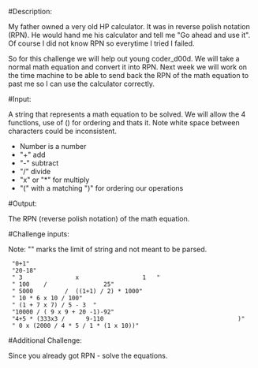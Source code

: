 #Description:

My father owned a very old HP calculator. It was in reverse polish notation (RPN). He would hand me his calculator and tell me "Go ahead and use it". Of course I did not know RPN so everytime I tried I failed.

So for this challenge we will help out young coder_d00d. We will take a normal math equation and convert it into RPN. Next week we will work on the time machine to be able to send back the RPN of the math equation to past me so I can use the calculator correctly.

#Input:

A string that represents a math equation to be solved. We will allow the 4 functions, use of () for ordering and thats it. Note white space between characters could be inconsistent.

* Number is a number
* "+" add
* "-" subtract
* "/" divide
* "x" or "*" for multiply
* "(" with a matching ")" for ordering our operations

#Output:

The RPN (reverse polish notation) of the math equation.

#Challenge inputs:

Note: "" marks the limit of string and not meant to be parsed.

     "0+1"
     "20-18"
     " 3               x                  1   "
     " 100    /                25"
     " 5000         /  ((1+1) / 2) * 1000"
     " 10 * 6 x 10 / 100"
     " (1 + 7 x 7) / 5 - 3  "
     "10000 / ( 9 x 9 + 20 -1)-92"
     "4+5 * (333x3 /      9-110                                      )"
     " 0 x (2000 / 4 * 5 / 1 * (1 x 10))"

#Additional Challenge:

Since you already got RPN - solve the equations.

